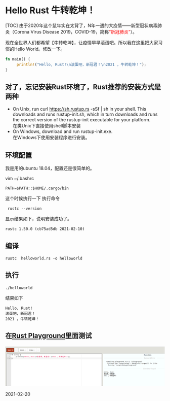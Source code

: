 # Hello Rust 牛转乾坤！
[TOC]
由于2020年这个鼠年实在太背了，N年一遇的大疫情——新型冠状病毒肺炎（Corona Virus Disease 2019，COVID-19，简称<font color="red">“新冠肺炎”</font>）。

现在全世界人们都希望【牛转乾坤】，让疫情早早滚蛋吧。所以我在这里把大家习惯的Hello World。修改一下。

```rust
fn main() {
     println!("Hello, Rust!\n滚蛋吧，新冠君！\n2021 ，牛转乾坤！");
}
```

## 对了，忘记安装Rust环境了，Rust推荐的安装方式是两种

- On Unix, run curl https://sh.rustup.rs -sSf | sh in your shell. This downloads and runs rustup-init.sh, which in turn downloads and runs the correct version of the rustup-init executable for your platform.<br />
在类Unix下直接使用shell脚本安装
- On Windows, download and run rustup-init.exe.<br />
在Windows下使用安装程序进行安装。

## 环境配置
我是用的ubuntu 18.04，配置还是很简单的。

vim ~/.bashrc

```shell
PATH=$PATH::$HOME/.cargo/bin
```

这个时候执行一下 执行命令
```shell
 rustc --version
```

显示结果如下，说明安装成功了。

```shell
rustc 1.50.0 (cb75ad5db 2021-02-10)
```

## 编译

```shell
rustc  helloworld.rs -o helloworld 
```

## 执行

```shell
./helloworld
```

结果如下

```shell
Hello, Rust!
滚蛋吧，新冠君！
2021 ，牛转乾坤！
```

## 在[Rust Playground](https://play.rust-lang.org/)里面测试

![结果如下](./02_playground.png)



2021-02-20